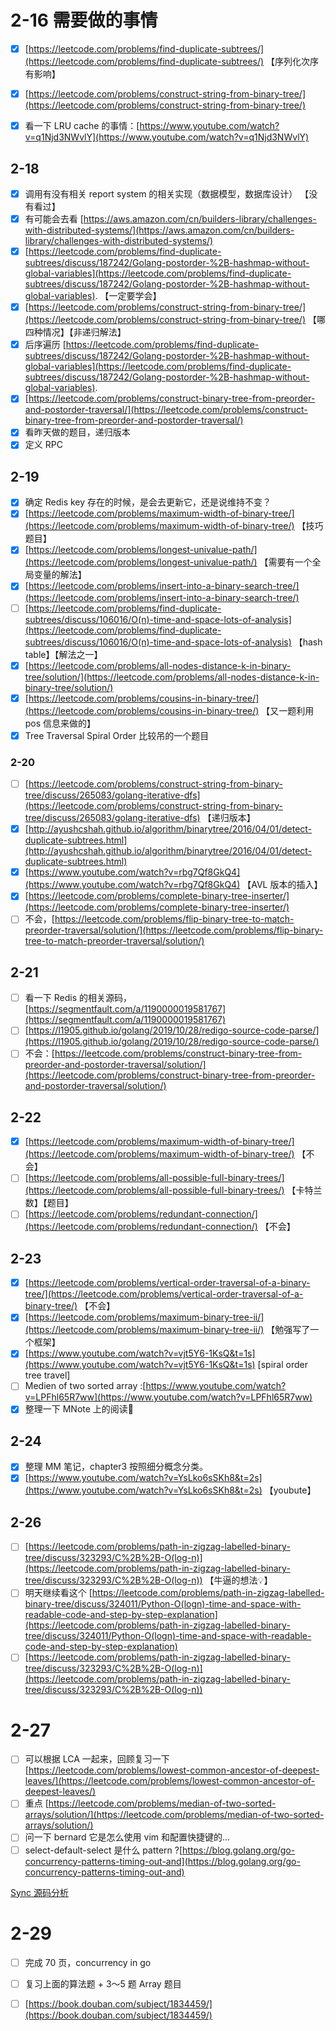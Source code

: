 # 2-16 需要做的事情

- [x]  [https://leetcode.com/problems/find-duplicate-subtrees/](https://leetcode.com/problems/find-duplicate-subtrees/) 【序列化次序有影响】
- [x]  [https://leetcode.com/problems/construct-string-from-binary-tree/](https://leetcode.com/problems/construct-string-from-binary-tree/)

- [x]  看一下 LRU cache 的事情：[https://www.youtube.com/watch?v=q1Njd3NWvlY](https://www.youtube.com/watch?v=q1Njd3NWvlY)

## 2-18

- [x]  调用有没有相关 report system 的相关实现（数据模型，数据库设计） 【没有看过】
- [x]  有可能会去看 [https://aws.amazon.com/cn/builders-library/challenges-with-distributed-systems/](https://aws.amazon.com/cn/builders-library/challenges-with-distributed-systems/)
- [x]  [https://leetcode.com/problems/find-duplicate-subtrees/discuss/187242/Golang-postorder-%2B-hashmap-without-global-variables](https://leetcode.com/problems/find-duplicate-subtrees/discuss/187242/Golang-postorder-%2B-hashmap-without-global-variables). 【一定要学会】
- [x]  [https://leetcode.com/problems/construct-string-from-binary-tree/](https://leetcode.com/problems/construct-string-from-binary-tree/) 【哪四种情况】【非递归解法】
- [x]  后序遍历 [https://leetcode.com/problems/find-duplicate-subtrees/discuss/187242/Golang-postorder-%2B-hashmap-without-global-variables](https://leetcode.com/problems/find-duplicate-subtrees/discuss/187242/Golang-postorder-%2B-hashmap-without-global-variables).
- [x]  [https://leetcode.com/problems/construct-binary-tree-from-preorder-and-postorder-traversal/](https://leetcode.com/problems/construct-binary-tree-from-preorder-and-postorder-traversal/)
- [x]  看昨天做的题目，递归版本
- [x]  定义 RPC

## 2-19

- [x]  确定 Redis key 存在的时候，是会去更新它，还是说维持不变？
- [x]  [https://leetcode.com/problems/maximum-width-of-binary-tree/](https://leetcode.com/problems/maximum-width-of-binary-tree/)  【技巧题目】
- [x]  [https://leetcode.com/problems/longest-univalue-path/](https://leetcode.com/problems/longest-univalue-path/) 【需要有一个全局变量的解法】
- [x]  [https://leetcode.com/problems/insert-into-a-binary-search-tree/](https://leetcode.com/problems/insert-into-a-binary-search-tree/)
- [ ]  [https://leetcode.com/problems/find-duplicate-subtrees/discuss/106016/O(n)-time-and-space-lots-of-analysis](https://leetcode.com/problems/find-duplicate-subtrees/discuss/106016/O(n)-time-and-space-lots-of-analysis) 【hash table】【解法之一】
- [x]  [https://leetcode.com/problems/all-nodes-distance-k-in-binary-tree/solution/](https://leetcode.com/problems/all-nodes-distance-k-in-binary-tree/solution/)
- [x]  [https://leetcode.com/problems/cousins-in-binary-tree/](https://leetcode.com/problems/cousins-in-binary-tree/) 【又一题利用 pos 信息来做的】
- [x]  Tree Traversal Spiral Order 比较吊的一个题目

### 2-20

- [ ]  [https://leetcode.com/problems/construct-string-from-binary-tree/discuss/265083/golang-iterative-dfs](https://leetcode.com/problems/construct-string-from-binary-tree/discuss/265083/golang-iterative-dfs) 【递归版本】
- [x]  [http://ayushcshah.github.io/algorithm/binarytree/2016/04/01/detect-duplicate-subtrees.html](http://ayushcshah.github.io/algorithm/binarytree/2016/04/01/detect-duplicate-subtrees.html)
- [x]  [https://www.youtube.com/watch?v=rbg7Qf8GkQ4](https://www.youtube.com/watch?v=rbg7Qf8GkQ4) 【AVL 版本的插入】
- [x]  [https://leetcode.com/problems/complete-binary-tree-inserter/](https://leetcode.com/problems/complete-binary-tree-inserter/)
- [ ]  不会，[https://leetcode.com/problems/flip-binary-tree-to-match-preorder-traversal/solution/](https://leetcode.com/problems/flip-binary-tree-to-match-preorder-traversal/solution/)

## 2-21

- [ ]  看一下 Redis 的相关源码，[https://segmentfault.com/a/1190000019581767](https://segmentfault.com/a/1190000019581767)
- [ ]  [https://l1905.github.io/golang/2019/10/28/redigo-source-code-parse/](https://l1905.github.io/golang/2019/10/28/redigo-source-code-parse/)
- [ ]  不会：[https://leetcode.com/problems/construct-binary-tree-from-preorder-and-postorder-traversal/solution/](https://leetcode.com/problems/construct-binary-tree-from-preorder-and-postorder-traversal/solution/)

## 2-22

- [x]  [https://leetcode.com/problems/maximum-width-of-binary-tree/](https://leetcode.com/problems/maximum-width-of-binary-tree/) 【不会】
- [ ]  [https://leetcode.com/problems/all-possible-full-binary-trees/](https://leetcode.com/problems/all-possible-full-binary-trees/) 【卡特兰数】【题目】
- [ ]  [https://leetcode.com/problems/redundant-connection/](https://leetcode.com/problems/redundant-connection/) 【不会】

## 2-23

- [x]  [https://leetcode.com/problems/vertical-order-traversal-of-a-binary-tree/](https://leetcode.com/problems/vertical-order-traversal-of-a-binary-tree/) 【不会】
- [x]  [https://leetcode.com/problems/maximum-binary-tree-ii/](https://leetcode.com/problems/maximum-binary-tree-ii/) 【勉强写了一个框架】
- [x]  [https://www.youtube.com/watch?v=vjt5Y6-1KsQ&t=1s](https://www.youtube.com/watch?v=vjt5Y6-1KsQ&t=1s) [spiral order tree travel]
- [ ]  Medien of two sorted array :[https://www.youtube.com/watch?v=LPFhl65R7ww](https://www.youtube.com/watch?v=LPFhl65R7ww)
- [x]  整理一下 MNote 上的阅读📒

## 2-24

- [x]  整理 MM 笔记，chapter3 按照细分概念分类。
- [x]  [https://www.youtube.com/watch?v=YsLko6sSKh8&t=2s](https://www.youtube.com/watch?v=YsLko6sSKh8&t=2s) 【youbute】

## 2-26

- [ ]  [https://leetcode.com/problems/path-in-zigzag-labelled-binary-tree/discuss/323293/C%2B%2B-O(log-n)](https://leetcode.com/problems/path-in-zigzag-labelled-binary-tree/discuss/323293/C%2B%2B-O(log-n)) 【牛逼的想法💡】
- [ ]  明天继续看这个 [https://leetcode.com/problems/path-in-zigzag-labelled-binary-tree/discuss/324011/Python-O(logn)-time-and-space-with-readable-code-and-step-by-step-explanation](https://leetcode.com/problems/path-in-zigzag-labelled-binary-tree/discuss/324011/Python-O(logn)-time-and-space-with-readable-code-and-step-by-step-explanation)
- [ ]  [https://leetcode.com/problems/path-in-zigzag-labelled-binary-tree/discuss/323293/C%2B%2B-O(log-n)](https://leetcode.com/problems/path-in-zigzag-labelled-binary-tree/discuss/323293/C%2B%2B-O(log-n))

# 2-27

- [ ]  可以根据 LCA 一起来，回顾复习一下[https://leetcode.com/problems/lowest-common-ancestor-of-deepest-leaves/](https://leetcode.com/problems/lowest-common-ancestor-of-deepest-leaves/)
- [ ]  重点 [https://leetcode.com/problems/median-of-two-sorted-arrays/solution/](https://leetcode.com/problems/median-of-two-sorted-arrays/solution/)
- [ ]  问一下 bernard 它是怎么使用 vim 和配置快捷键的...
- [ ]  select-default-select 是什么 pattern ?[https://blog.golang.org/go-concurrency-patterns-timing-out-and](https://blog.golang.org/go-concurrency-patterns-timing-out-and)

[Sync 源码分析](https://www.notion.so/Sync-f0b612fe5d7f4ffc84da969de6b6fe23)

# 2-29

- [ ]  完成 70 页，concurrency in go
- [ ]  复习上面的算法题 + 3～5 题 Array 题目
- [ ]  [https://book.douban.com/subject/1834459/](https://book.douban.com/subject/1834459/)


